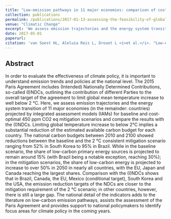 ```yaml
---
title: "Low-emission pathways in 11 major economies: comparison of cost-optimal pathways and Paris climate proposals"
collection: publications
permalink: /publications/2017-01-13-assessing-the-feasibility-of-global-long-term-mitigation-scenarios
venue: "Climatic Change"
excerpt: 'We assess emission trajectories and the energy system transition of 11 major economies projected by integrated assessment models for baseline and cost-optimal 450 ppm CO2 eq mitigation scenarios and compare the results with the (I)NDCs'
date: 2017-05-01
paperurl: 
citation: 'van Soest HL, Aleluia Reis L, Drouet L <i>et al.</i>. "Low-emission pathways in 11 major economies: comparison of cost-optimal pathways and Paris climate proposals". <i>Climatic Change</i>. online, 2017.'
---
```


## Abstract
In order to evaluate the effectiveness of climate policy, it is important to understand
emission trends and policies at the national level. The 2015 Paris Agreement includes
(Intended) Nationally Determined Contributions, so-called (I)NDCs, outlining the contribution 
of different Parties to the overall target of the agreement to limit global mean temperature 
increase to well below 2 °C. Here, we assess emission trajectories and the energy system 
transition of 11 major economies (in the remainder: countries) projected by integrated 
assessment models (IAMs) for baseline and cost-optimal 450 ppm CO2 eq mitigation scenarios and
compare the results with the (I)NDCs. Limiting global temperature increase to below 2°C 
implies a substantial reduction of the estimated available carbon budget for each country. The 
national carbon budgets between 2010 and 2100 showed reductions between the baseline and 
the 2 °C consistent mitigation scenario ranging from 52% in South Korea to 95% in Brazil.
While in the baseline scenario, the share of low-carbon primary energy sources is projected to
remain around 15% (with Brazil being a notable exception, reaching 30%); in the mitigation
scenarios, the share of low-carbon energy is projected to increase to over 50% in 2050 in 
nearly all countries, with the EU, Japan and Canada reaching the largest shares. Comparison 
with the (I)NDCs shows that in Brazil, Canada, the EU, Mexico (conditional target), South 
Korea and the USA, the emission reduction targets of the NDCs are closer to the mitigation 
requirement of the 2 °C scenario; in other countries, however, there is still a large gap. The 
national detail of the indicators adds to the literature on low-carbon emission pathways, assists 
the assessment of the Paris Agreement and provides support to national policymakers to 
identify focus areas for climate policy in the coming years.